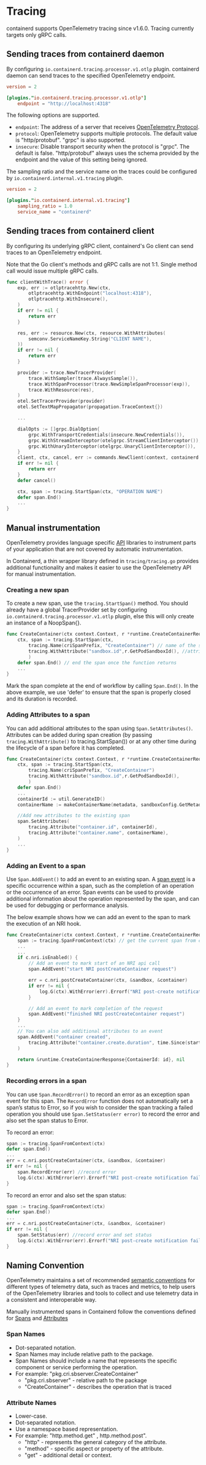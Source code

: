 # Tracing

containerd supports OpenTelemetry tracing since v1.6.0.
Tracing currently targets only gRPC calls.

## Sending traces from containerd daemon

By configuring `io.containerd.tracing.processor.v1.otlp` plugin.
containerd daemon can send traces to the specified OpenTelemetry endpoint.

```toml
version = 2

[plugins."io.containerd.tracing.processor.v1.otlp"]
    endpoint = "http://localhost:4318"
```

The following options are supported.

- `endpoint`: The address of a server that receives [OpenTelemetry Protocol](https://github.com/open-telemetry/opentelemetry-specification/blob/v1.8.0/specification/protocol/otlp.md).
- `protocol`: OpenTelemetry supports multiple protocols.
  The default value is "http/protobuf". "grpc" is also supported.
- `insecure`: Disable transport security when the protocol is "grpc". The default is false.
  "http/protobuf" always uses the schema provided by the endpoint and
  the value of this setting being ignored.

The sampling ratio and the service name on the traces could be configured by
`io.containerd.internal.v1.tracing` plugin.

```toml
version = 2

[plugins."io.containerd.internal.v1.tracing"]
    sampling_ratio = 1.0
    service_name = "containerd"
```

## Sending traces from containerd client

By configuring its underlying gRPC client, containerd's Go client can send
traces to an OpenTelemetry endpoint.

Note that the Go client's methods and gRPC calls are not 1:1. Single method
call would issue multiple gRPC calls.

```go
func clientWithTrace() error {
	exp, err := otlptracehttp.New(ctx,
		otlptracehttp.WithEndpoint("localhost:4318"),
		otlptracehttp.WithInsecure(),
	)
	if err != nil {
		return err
	}

	res, err := resource.New(ctx, resource.WithAttributes(
		semconv.ServiceNameKey.String("CLIENT NAME"),
	))
	if err != nil {
		return err
	}

	provider := trace.NewTracerProvider(
		trace.WithSampler(trace.AlwaysSample()),
		trace.WithSpanProcessor(trace.NewSimpleSpanProcessor(exp)),
		trace.WithResource(res),
	)
	otel.SetTracerProvider(provider)
	otel.SetTextMapPropagator(propagation.TraceContext{})

    ...

    dialOpts := []grpc.DialOption{
        grpc.WithTransportCredentials(insecure.NewCredentials()),
        grpc.WithStreamInterceptor(otelgrpc.StreamClientInterceptor()),
        grpc.WithUnaryInterceptor(otelgrpc.UnaryClientInterceptor()),
    }
    client, ctx, cancel, err := commands.NewClient(context, containerd.WithDialOpts(dialOpts))
    if err != nil {
        return err
    }
    defer cancel()

    ctx, span := tracing.StartSpan(ctx, "OPERATION NAME")
    defer span.End()
    ...
}
```
## Manual instrumentation

OpenTelemetry provides language specific [API](https://pkg.go.dev/go.opentelemetry.io/otel) libraries to instrument parts of your application that are not covered by automatic instrumentation.

In Containerd, a thin wrapper library defined in `tracing/tracing.go` provides additional functionality and makes it easier to use the OpenTelemetry API for manual instrumentation.

### Creating a new span

To create a new span, use the `tracing.StartSpan()` method. You should already have a global TracerProvider set by configuring `io.containerd.tracing.processor.v1.otlp` plugin, else this will only create an instance of a NoopSpan{}.

```go
func CreateContainer(ctx context.Context, r *runtime.CreateContainerRequest) error {
    ctx, span := tracing.StartSpan(ctx,
        tracing.Name(criSpanPrefix, "CreateContainer") // name of the span
        tracing.WithAttribute("sandbox.id",r.GetPodSandboxId(), //attributes to be added to the span
        )
	defer span.End() // end the span once the function returns
    ...
}
```
Mark the span complete at the end of workflow by calling `Span.End()`. In the above example, we use 'defer' to ensure that the span is properly closed and its duration is recorded.

### Adding Attributes to a span

You can add additional attributes to the span using `Span.SetAttributes()`. Attributes can be added during span creation (by passing `tracing.WithAttribute()` to tracing.StartSpan()) or at any other time during the lifecycle of a span before it has completed.

```go
func CreateContainer(ctx context.Context, r *runtime.CreateContainerRequest) error {
    ctx, span := tracing.StartSpan(ctx,
        tracing.Name(criSpanPrefix, "CreateContainer")
        tracing.WithAttribute("sandbox.id",r.GetPodSandboxId(),
        )
	defer span.End()
    ...
    containerId := util.GenerateID()
    containerName := makeContainerName(metadata, sandboxConfig.GetMetadata())

    //Add new attributes to the existing span
    span.SetAttributes(
		tracing.Attribute("container.id", containerId),
		tracing.Attribute("container.name", containerName),
	)
    ...
}
```
### Adding an Event to a span
Use `Span.AddEvent()` to add an event to an existing span. A [span event](https://opentelemetry.io/docs/instrumentation/go/manual/#events) is a specific occurrence within a span, such as the completion of an operation or the occurrence of an error. Span events can be used to provide additional information about the operation represented by the span, and can be used for debugging or performance analysis.

The below example shows how we can add an event to the span to mark the execution of an NRI hook.
```go
func CreateContainer(ctx context.Context, r *runtime.CreateContainerRequest) error {
    span := tracing.SpanFromContext(ctx) // get the current span from context
    ...
    ...
    if c.nri.isEnabled() {
        // Add an event to mark start of an NRI api call
        span.AddEvent("start NRI postCreateContainer request")

        err = c.nri.postCreateContainer(ctx, &sandbox, &container)
        if err != nil {
			log.G(ctx).WithError(err).Errorf("NRI post-create notification failed")
		}

        // Add an event to mark completion of the request
        span.AddEvent("finished NRI postCreateContainer request")
	}
    ...
    // You can also add additional attributes to an event
    span.AddEvent("container created",
		tracing.Attribute("container.create.duration", time.Since(start).String()),
	)

	return &runtime.CreateContainerResponse{ContainerId: id}, nil
}
```

### Recording errors in a span
You can  use `Span.RecordError()` to record an error as an exception span event for this span. The `RecordError` function does not automatically set a span’s status to Error, so if you wish to consider the span tracking a failed operation you should use `Span.SetStatus(err error)` to record the error and also set the span status to Error.

To record an error:
```go
span := tracing.SpanFromContext(ctx)
defer span.End()
...
err = c.nri.postCreateContainer(ctx, &sandbox, &container)
if err != nil {
    span.RecordError(err) //record error
	log.G(ctx).WithError(err).Errorf("NRI post-create notification failed")
}
```

To record an error and also set the span status:
```go
span := tracing.SpanFromContext(ctx)
defer span.End()
...
err = c.nri.postCreateContainer(ctx, &sandbox, &container)
if err != nil {
    span.SetStatus(err) //record error and set status
	log.G(ctx).WithError(err).Errorf("NRI post-create notification failed")
}
```

## Naming Convention

OpenTelemetry maintains a set of recommended [semantic conventions](https://opentelemetry.io/docs/reference/specification/overview/#semantic-conventions) for different types of telemetry data, such as traces and metrics, to help users of the OpenTelemetry libraries and tools to collect and use telemetry data in a consistent and interoperable way.

Manually instrumented spans in Containerd follow the conventions defined for [Spans](https://opentelemetry.io/docs/reference/specification/trace/semantic_conventions/) and [Attributes](https://opentelemetry.io/docs/reference/specification/common/attribute-naming/)

### Span Names
* Dot-separated notation.
* Span Names may include relative path to the package.
* Span Names should include a name that represents the specific component or service performing the operation.
* For example: "pkg.cri.sbserver.CreateContainer"
   * "pkg.cri.sbserver" - relative path to the package
   * "CreateContainer" - describes the operation that is traced

### Attribute Names
* Lower-case.
* Dot-separated notation.
* Use a namespace based representation.
* For example: "http.method.get" , http.method.post".
   * "http" - represents the general category of the attribute.
   * "method" - specific aspect or property of the attribute.
   * "get" - additional detail or context.